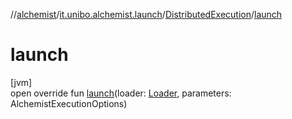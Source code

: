 //[alchemist](../../../index.md)/[it.unibo.alchemist.launch](../index.md)/[DistributedExecution](index.md)/[launch](launch.md)

# launch

[jvm]\
open override fun [launch](launch.md)(loader: [Loader](../../it.unibo.alchemist.loader/-loader/index.md), parameters: AlchemistExecutionOptions)
